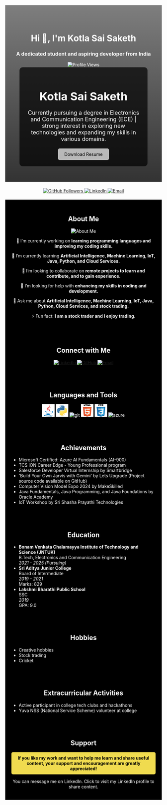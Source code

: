 <div
  style="
    background: linear-gradient(rgba(0, 0, 0, 0.5), rgba(0, 0, 0, 0.8)),
      url('https://raw.githubusercontent.com/san3224D/san3224D/main/assets/banner.gif');
    background-size: cover;
    background-position: center;
    color: white;
    padding: 50px 20px;
    text-align: center;
  "
>
  <h1>Hi 👋, I'm Kotla Sai Saketh</h1>
  <h3>A dedicated student and aspiring developer from India</h3>
  <img
    src="https://komarev.com/ghpvc/?username=san3224D&label=Profile%20views&color=blue&style=flat"
    alt="Profile Views"
  />

  <div
    style="
      position: relative;
      margin-top: 50px;
      background-color: rgba(0, 0, 0, 0.7);
      padding: 20px;
      border-radius: 10px;
      width: 80%;
      max-width: 600px;
      margin: 0 auto;
    "
  >
    <h1 style="font-size: 36px; font-weight: bold; margin-bottom: 20px">
      Kotla Sai Saketh
    </h1>
    <p style="font-size: 18px; margin-bottom: 20px">
      Currently pursuing a degree in Electronics and Communication Engineering
      (ECE) | strong interest in exploring new technologies and expanding my
      skills in various domains.
    </p>
    <div style="text-align: center;">
  <a href="https://github.com/san3224D/san/blob/main/read/Professional%20Modern%20CV%20Resume.pdf"
     download
     style="
       background-color: rgba(255, 255, 255, 0.7);
       color: black;
       padding: 10px 20px;
       border-radius: 5px;
       text-decoration: none;
       display: inline-block;
       max-width: 200px;
       margin: 0 auto;
     ">
    Download Resume
  </a>
</div>


  
  </div>
</div>

<div align="center" style="padding: 20px">
  <a href="https://github.com/san3224D">
    <img
      src="https://img.shields.io/github/followers/san3224D?label=Followers&style=social"
      alt="GitHub Followers"
    />
  </a>
  <a href="https://linkedin.com/in/saketh-kotla-aa7378231">
    <img
      src="https://img.shields.io/badge/LinkedIn-saketh--kotla--aa7378231-blue?style=flat-square&logo=linkedin"
      alt="LinkedIn"
    />
  </a>
  <a href="mailto:kotlasaketh01@gmail.com">
    <img
      src="https://img.shields.io/badge/Email-kotlasaketh01@gmail.com-red?style=flat-square&logo=gmail&logoColor=white"
      alt="Email"
    />
  </a>
</div>

<div style="background-color: black; color: white; padding: 20px">
  <h2 align="center">About Me</h2>
  <p align="center">
    <img
      src="https://github.com/san3224D/san/blob/main/read/Black%20and%20White%20Simple%20Minimalist%20Futuristic%20Gaming%20YouTube%20Banner.png?raw=true"
      alt="About Me"
      width="1000"
      height="200"
    />
  </p>
  <p align="center">
    🔭 I’m currently working on
    <strong
      >learning programming languages and improving my coding skills.</strong
    >
  </p>
  <p align="center">
    🌱 I’m currently learning
    <strong
      >Artificial Intelligence, Machine Learning, IoT, Java, Python, and Cloud
      Services.</strong
    >
  </p>
  <p align="center">
    👯 I’m looking to collaborate on
    <strong
      >remote projects to learn and contribute, and to gain experience.</strong
    >
  </p>
  <p align="center">
    🤔 I’m looking for help with
    <strong>enhancing my skills in coding and development.</strong>
  </p>
  <p align="center">
    💬 Ask me about
    <strong
      >Artificial Intelligence, Machine Learning, IoT, Java, Python, Cloud
      Services, and stock trading.</strong
    >
  </p>
  <p align="center">
    ⚡ Fun fact: <strong>I am a stock trader and I enjoy trading. </strong>
  </p>
</div>

<div style="background-color: black; color: white; padding: 20px">
  <h2 align="center">Connect with Me</h2>
  <p align="center">
    <a href="https://linkedin.com/in/saketh-kotla-aa7378231">
      <img
        src="https://img.shields.io/badge/LinkedIn-saketh--kotla--aa7378231-blue?style=flat-square&logo=linkedin"
        alt="LinkedIn"
      />
    </a>
    <a href="https://github.com/san3224D">
      <img
        src="https://img.shields.io/badge/GitHub-san3224D-lightgrey?style=flat-square&logo=github"
        alt="GitHub"
      />
    </a>
    <a href="mailto:kotlasaketh01@gmail.com">
      <img
        src="https://img.shields.io/badge/Email-kotlasaketh01@gmail.com-red?style=flat-square&logo=gmail&logoColor=white"
        alt="Email"
      />
    </a>
  </p>
</div>

<div style="background-color: black; color: white; padding: 20px">
  <h2 align="center">Languages and Tools</h2>
  <p align="center">
    <img
      src="https://raw.githubusercontent.com/devicons/devicon/master/icons/java/java-original.svg"
      alt="java"
      width="40"
      height="40"
    />
    <img
      src="https://raw.githubusercontent.com/devicons/devicon/master/icons/python/python-original.svg"
      alt="python"
      width="40"
      height="40"
    />
    <img
      src="https://www.vectorlogo.zone/logos/git-scm/git-scm-icon.svg"
      alt="git"
      width="40"
      height="40"
    />
    <img
      src="https://raw.githubusercontent.com/devicons/devicon/master/icons/html5/html5-original-wordmark.svg"
      alt="html5"
      width="40"
      height="40"
    />
    <img
      src="https://raw.githubusercontent.com/devicons/devicon/master/icons/css3/css3-original-wordmark.svg"
      alt="css3"
      width="40"
      height="40"
    />
    <img
      src="https://www.vectorlogo.zone/logos/microsoft_azure/microsoft_azure-icon.svg"
      alt="azure"
      width="40"
      height="40"
    />
  </p>
</div>

<div style="background-color: black; color: white; padding: 20px">
  <h2 align="center">Achievements</h2>
  <ul>
    <li>Microsoft Certified: Azure AI Fundamentals (AI-900)</li>
    <li>TCS iON Career Edge - Young Professional program</li>
    <li>Salesforce Developer Virtual Internship by Smartbridge</li>
    <li>
      'Build Your Own Jarvis with Gemini' by Lets Upgrade (Project source code
      available on GitHub)
    </li>
    <li>Computer Vision Model Expo 2024 by MakeSkilled</li>
    <li>
      Java Fundamentals, Java Programming, and Java Foundations by Oracle
      Academy
    </li>
    <li>IoT Workshop by Sri Shasha Prayathi Technologies</li>
  </ul>
</div>

<div style="background-color: black; color: white; padding: 20px">
  <h2 align="center">Education</h2>
  <ul>
    <li>
      <strong
        >Bonam Venkata Chalamayya Institute of Technology and Science
        (JNTUK)</strong
      ><br />B.Tech, Electronics and Communication Engineering<br /><em
        >2021 - 2025 (Pursuing)</em
      >
    </li>
    <li>
      <strong>Sri Aditya Junior College</strong><br />Board of Intermediate<br /><em
        >2019 - 2021</em
      ><br />Marks: 829
    </li>
    <li>
      <strong>Lakshmi Bharathi Public School</strong><br />SSC<br /><em>2019</em
      ><br />GPA: 9.0
    </li>
  </ul>
</div>

<div style="background-color: black; color: white; padding: 20px">
  <h2 align="center">Hobbies</h2>
  <ul>
    <li>Creative hobbies</li>
    <li>Stock trading</li>
    <li>Cricket</li>
  </ul>
</div>

<div style="background-color: black; color: white; padding: 20px">
  <h2 align="center">Extracurricular Activities</h2>
  <ul>
    <li>Active participant in college tech clubs and hackathons</li>
    <li>Yuva NSS (National Service Scheme) volunteer at college</li>
  </ul>
</div>

<div style="background-color: black; color: white; padding: 20px">
  <h2 align="center">Support</h2>
  <p align="center">
    <a
      href="https://linkedin.com/in/saketh-kotla-aa7378231"
      title="You can message me on LinkedIn. Click to visit my LinkedIn profile."
      style="
        display: inline-block;
        padding: 10px 20px;
        background-color: #f0db4f;
        color: black;
        border-radius: 5px;
        text-decoration: none;
        font-weight: bold;
        text-align: center;
      "
    >
      If you like my work and want to help me learn and share useful content,
      your support and encouragement are greatly appreciated!
    </a>
  </p>
  <p align="center" style="margin-top: 10px; font-size: 14px">
    You can message me on LinkedIn. Click to visit my LinkedIn profile to share
    content.
  </p>
</div>
